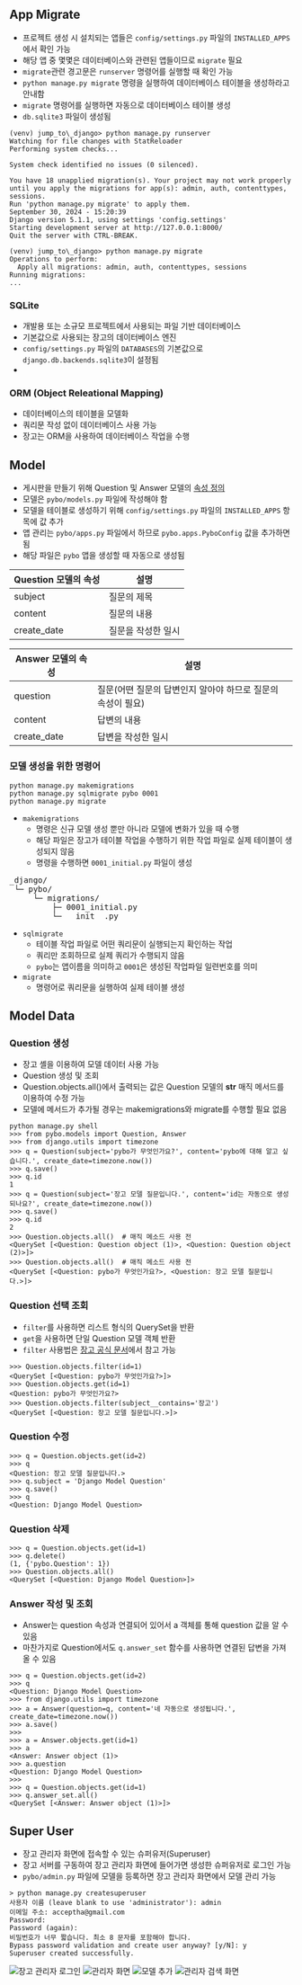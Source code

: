 ## App Migrate

- 프로젝트 생성 시 설치되는 앱들은 `config/settings.py` 파일의 `INSTALLED_APPS`에서 확인 가능
- 해당 앱 중 몇몇은 데이터베이스와 관련된 앱들이므로 `migrate` 필요
- `migrate`관련 경고문은 `runserver` 명령어를 실행할 때 확인 가능
- `python manage.py migrate` 명령을 실행하여 데이터베이스 테이블을 생성하라고 안내함
- `migrate` 명령어를 실행하면 자동으로 데이터베이스 테이블 생성
- `db.sqlite3` 파일이 생성됨

```shell
(venv) jump_to\_django> python manage.py runserver
Watching for file changes with StatReloader
Performing system checks...

System check identified no issues (0 silenced).

You have 18 unapplied migration(s). Your project may not work properly until you apply the migrations for app(s): admin, auth, contenttypes, sessions.
Run 'python manage.py migrate' to apply them.
September 30, 2024 - 15:20:39
Django version 5.1.1, using settings 'config.settings'
Starting development server at http://127.0.0.1:8000/
Quit the server with CTRL-BREAK.
```

```shell
(venv) jump_to\_django> python manage.py migrate
Operations to perform:
  Apply all migrations: admin, auth, contenttypes, sessions
Running migrations:
...
```

### SQLite

- 개발용 또는 소규모 프로젝트에서 사용되는 파일 기반 데이터베이스
- 기본값으로 사용되는 장고의 데이터베이스 엔진
- `config/settings.py` 파일의 `DATABASES`의 기본값으로 `django.db.backends.sqlite3`이 설정됨
- 

### ORM (Object Releational Mapping)
- 데이터베이스의 테이블을 모델화
- 쿼리문 작성 없이 데이터베이스 사용 가능
- 장고는 ORM을 사용하여 데이터베이스 작업을 수행 

## Model

- 게시판을 만들기 위해 Question 및 Answer 모델의 [속성 정의](https://docs.djangoproject.com/en/4.0/ref/models/fields/#field-types)
- 모델은 `pybo/models.py` 파일에 작성해야 함 
- 모델을 테이블로 생성하기 위해 `config/settings.py` 파일의 `INSTALLED_APPS` 항목에 값 추가 
- 앱 관리는 `pybo/apps.py` 파일에서 하므로 `pybo.apps.PyboConfig` 값을 추가하면 됨
- 해당 파일은 `pybo` 앱을 생성할 때 자동으로 생성됨  

| Question 모델의 속성 | 설명         | 
|-----------------|------------|
| subject         | 질문의 제목     |
| content         | 질문의 내용     |
| create_date     | 질문을 작성한 일시 |

| Answer 모델의 속성 | 설명                                 |
|---------------|------------------------------------|
| question      | 질문(어뗜 질문의 답변인지 알아야 하므로 질문의 속성이 필요) |
| content       | 답변의 내용                             |
| create_date   | 답변을 작성한 일시                         |

### 모델 생성을 위한 명령어

```shell
python manage.py makemigrations
python manage.py sqlmigrate pybo 0001
python manage.py migrate
```

- `makemigrations`
    - 명령은 신규 모델 생성 뿐만 아니라 모델에 변화가 있을 때 수행
    - 해당 파일은 장고가 테이블 작업을 수행하기 위한 작업 파일로 실제 테이블이 생성되지 않음
    - 명령을 수행하면 `0001_initial.py` 파일이 생성

<pre>
_django/
 └─ pybo/
     └─ migrations/
         ├─ 0001_initial.py
         └─ __init__.py
</pre>

- `sqlmigrate`
    - 테이블 작업 파일로 어떤 쿼리문이 실행되는지 확인하는 작업 
    - 쿼리만 조회하므로 실제 쿼리가 수행되지 않음 
    - `pybo`는 앱이름을 의미하고 `0001`은 생성된 작업파일 일련번호를 의미
- `migrate`
    - 명령어로 쿼리문을 실행하여 실제 테이블 생성

## Model Data

### Question 생성

- 장고 셸을 이용하여 모델 데이터 사용 가능
- Question 생성 및 조회
- Question.objects.all()에서 출력되는 값은 Question 모델의 __str__ 매직 메서드를 이용하여 수정 가능
- 모델에 메서드가 추가될 경우는 makemigrations와 migrate를 수행할 필요 없음

```shell
python manage.py shell
>>> from pybo.models import Question, Answer
>>> from django.utils import timezone
>>> q = Question(subject='pybo가 무엇인가요?', content='pybo에 대해 알고 싶습니다.', create_date=timezone.now())
>>> q.save()
>>> q.id
1
>>> q = Question(subject='장고 모델 질문입니다.', content='id는 자동으로 생성되나요?', create_date=timezone.now())
>>> q.save()
>>> q.id
2
>>> Question.objects.all()  # 매직 메소드 사용 전
<QuerySet [<Question: Question object (1)>, <Question: Question object (2)>]>
>>> Question.objects.all()  # 매직 메소드 사용 전
<QuerySet [<Question: pybo가 무엇인가요?>, <Question: 장고 모델 질문입니다.>]>
```

### Question 선택 조회

- `filter`를 사용하면 리스트 형식의 QuerySet을 반환
- `get`을 사용하면 단일 Question 모델 객체 반환
- `filter` 사용법은 [장고 공식 문서](https://docs.djangoproject.com/en/4.0/topics/db/queries/
)에서 참고 가능
 
```shell
>>> Question.objects.filter(id=1) 
<QuerySet [<Question: pybo가 무엇인가요?>]>
>>> Question.objects.get(id=1)
<Question: pybo가 무엇인가요?>
>>> Question.objects.filter(subject__contains='장고')
<QuerySet [<Question: 장고 모델 질문입니다.>]>
```

### Question 수정

```shell
>>> q = Question.objects.get(id=2)
>>> q
<Question: 장고 모델 질문입니다.>
>>> q.subject = 'Django Model Question'
>>> q.save()
>>> q
<Question: Django Model Question>
```

### Question 삭제

```shell
>>> q = Question.objects.get(id=1)
>>> q.delete()
(1, {'pybo.Question': 1})
>>> Question.objects.all()
<QuerySet [<Question: Django Model Question>]>
```

### Answer 작성 및 조회

- Answer는 question 속성과 연결되어 있어서 a 객체를 통해 question 값을 알 수 있음
- 마찬가지로 Question에서도 `q.answer_set` 함수를 사용하면 연결된 답변을 가져올 수 있음 

```shell
>>> q = Question.objects.get(id=2)
>>> q
<Question: Django Model Question>
>>> from django.utils import timezone
>>> a = Answer(question=q, content='네 자동으로 생성됩니다.', create_date=timezone.now())
>>> a.save()
>>>
>>> a = Answer.objects.get(id=1)
>>> a
<Answer: Answer object (1)>
>>> a.question
<Question: Django Model Question>
>>>
>>> q = Question.objects.get(id=1)
>>> q.answer_set.all()
<QuerySet [<Answer: Answer object (1)>]>
```

## Super User

- 장고 관리자 화면에 접속할 수 있는 슈퍼유저(Superuser)
- 장고 서버를 구동하여 장고 관리자 화면에 들어가면 생성한 슈퍼유저로 로그인 가능
- `pybo/admin.py` 파일에 모델을 등록하면 장고 관리자 화면에서 모델 관리 가능

```shell
> python manage.py createsuperuser
사용자 이름 (leave blank to use 'administrator'): admin
이메일 주소: acceptha@gmail.com
Password:
Password (again):
비밀번호가 너무 짧습니다. 최소 8 문자를 포함해야 합니다.
Bypass password validation and create user anyway? [y/N]: y
Superuser created successfully.
```

![장고 관리자 로그인](https://wikidocs.net/images/page/70718/O_2-03_1.png)
![관리자 화면](https://wikidocs.net/images/page/70718/C_2-03_3.png)
![모델 추가](https://wikidocs.net/images/page/70718/C_2-03_4.png)
![관리자 검색 화면](https://wikidocs.net/images/page/70718/C_2-03_7.png)

